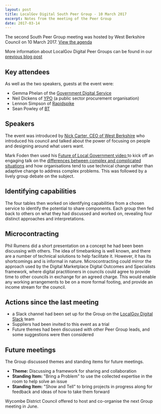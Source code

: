 ```yaml
---
layout: post
title: LocalGov Digital South Peer Group - 10 March 2017
excerpt: Notes from the meeting of the Peer Group
date: 2017-03-14
---
```


The second South Peer Group meeting was hosted by West Berkshire Council on 10 March 2017. [View the agenda](https://docs.google.com/document/d/1_yASlYbSr2CGxbGn6fz5ZK7PPvUKd8zQ82lnh7M9vbs/edit?usp=sharing)

More information about LocalGov Digital Peer Groups can be found in our [previous blog post](https://oxfordcitycouncil.github.io/blog/2016/11/25/localgov-digital-south-peer-group)

## Key attendees
As well as the two speakers, guests at the event were:
* Gemma Phelan of the [Government Digital Service](https://digitalmarketplace.blog.gov.uk/author/gemmephelan/)
* Neil Dickens of [YPO](https://www.ypo.co.uk) (a public sector procurement organisation)
* Lennon Simpson of [Rapidspike](https://www.rapidspike.com)
* Sean Powley of [BT](http://www.globalservices.bt.com/uk/en/home)

## Speakers
The event was introduced by [Nick Carter, CEO of West Berkshire](http://info.westberks.gov.uk/index.aspx?articleid=28451) who introduced his council and talked about the power of focusing on people and designing around what users want.

Mark Foden then used his [Future of Local Government video ](https://youtu.be/BbbdHJS2t8I) to kick off an engaging talk on the [differences between complex and complicated situations](https://markfoden.com/blog/2014/10/government-doesnt-get-complexity) and how organisations tend to use technical change rather than adaptive change to address complex problems. This was followed by a lively group debate on the subject.

## Identifying capabilities
The four tables then worked on identifying capabilities from a chosen service to identify the potential to share components. Each group then fed back to others on what they had discussed and worked on, revealing four distinct approaches and interpretations.     

## Microcontracting
Phil Rumens did a short presentation on a concept he had been been discussing with others. The idea of timebanking is well known, and there are a number of technical solutions to help facilitate it. However, it has its shortcomings and is informal in nature. Microcontracting could mirror the approach used by the Digital Marketplace Digital Outcomes and Specialists framework, where digital practitioners in councils could agree to provide time to other councils in exchange for an agreed charge. This would enable any working arrangements to be on a more formal footing, and provide an income stream for the council.

## Actions since the last meeting
* a Slack channel had been set up for the Group on the [LocalGov Digital Slack](https://localgovdigital.slack.com) team
* Suppliers had been invited to this event as a trial
* Future themes had been discussed with other Peer Group leads, and some suggestions were then considered

## Future meetings
The Group discussed themes and standing items for future meetings.
- **Theme:** Discussing a framework for sharing and collaboration
- **Standing Item:** "Bring a Problem" to use the collected expertise in the room to help solve an issue
- **Standing Item:** "Show and Tell" to bring projects in progress along for feedback and ideas of how to take them forward

Wycombe District Council offered to host and co-organise the next Group meeting in June.
